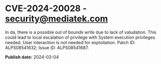 # CVE-2024-20028 - security@mediatek.com

In da, there is a possible out of bounds write due to lack of valudation. This could lead to local escalation of privilege with System execution privileges needed. User interaction is not needed for exploitation. Patch ID: ALPS08541632; Issue ID: ALPS08541687.

**Publish date:** 2024-03-04
